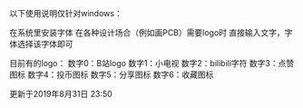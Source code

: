 以下使用说明仅针对windows：

在系统里安装字体
在各种设计场合（例如画PCB）需要logo时
直接输入文字，字体选择该字体即可

目前有的logo：
数字0：B站logo
数字1：小电视
数字2：bilibili字符
数字3：点赞图标
数字4：投币图标
数字5：分享图标
数字6：收藏图标


更新于2019年8月31日 23:50
